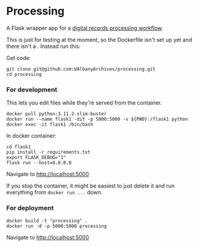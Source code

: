 # Processing

A Flask wrapper app for a [digital records processing workflow](https://github.com/UAlbanyArchives/ingest-processing-workflow).

This is just for testing at the moment, so the Dockerfile isn't set up yet and there isn't a . Instead run this:

Get code:
```
git clone git@github.com:UAlbanyArchives/processing.git
cd processing
```

### For development
This lets you edit files while they're served from the container.
```
docker pull python:3.11.2-slim-buster
docker run --name flask1 -dit -p 5000:5000 -v ${PWD}:/flask1 python
docker exec -it flask1 /bin/bash
```
In docker container:
```
cd flask1
pip install -r requirements.txt
export FLASK_DEBUG="1" 
flask run --host=0.0.0.0
```
Navigate to [http://localhost:5000](http://localhost:5000)

If you stop the container, it might be easiest to just delete it and run everything from `docker run ...` down.

### For deployment
```
docker build -t "processing" .
docker run -d -p 5000:5000 processing
```
Navigate to [http://localhost:5000](http://localhost:5000)
